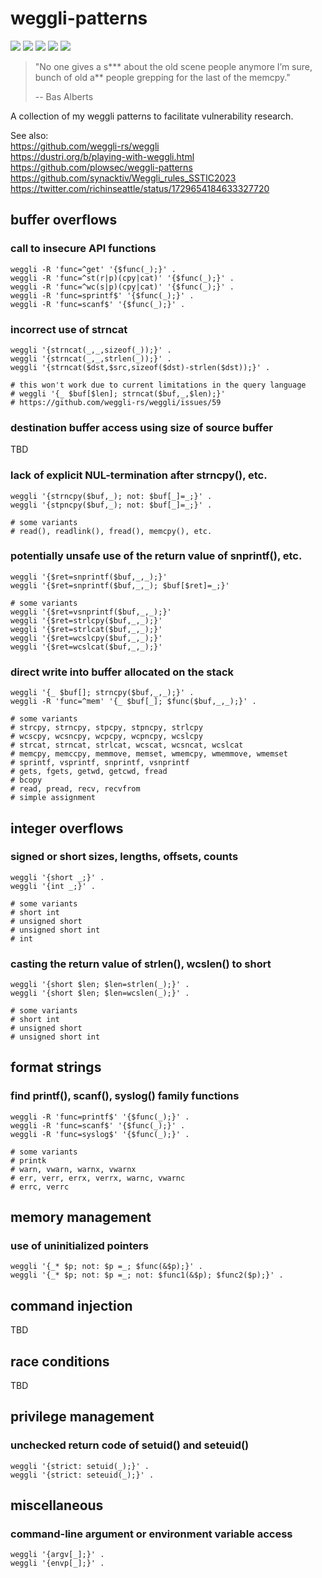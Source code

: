 # weggli-patterns
[![](https://img.shields.io/github/stars/0xdea/weggli-patterns.svg?color=yellow)](https://github.com/0xdea/weggli-patterns)
[![](https://img.shields.io/github/forks/0xdea/weggli-patterns.svg?color=green)](https://github.com/0xdea/weggli-patterns)
[![](https://img.shields.io/github/watchers/0xdea/weggli-patterns.svg?color=red)](https://github.com/0xdea/weggli-patterns)
[![](https://img.shields.io/badge/twitter-%400xdea-blue.svg)](https://twitter.com/0xdea)
[![](https://img.shields.io/badge/mastodon-%40raptor-purple.svg)](https://infosec.exchange/@raptor)

> "No one gives a s*** about the old scene people anymore I’m sure,  
> bunch of old a** people grepping for the last of the memcpy." 
> 
> -- Bas Alberts

A collection of my weggli patterns to facilitate vulnerability research.

See also:  
https://github.com/weggli-rs/weggli  
https://dustri.org/b/playing-with-weggli.html  
https://github.com/plowsec/weggli-patterns  
https://github.com/synacktiv/Weggli_rules_SSTIC2023  
https://twitter.com/richinseattle/status/1729654184633327720  

## buffer overflows

### call to insecure API functions
```
weggli -R 'func=^get' '{$func(_);}' .
weggli -R 'func=^st(r|p)(cpy|cat)' '{$func(_);}' .
weggli -R 'func=^wc(s|p)(cpy|cat)' '{$func(_);}' .
weggli -R 'func=sprintf$' '{$func(_);}' .
weggli -R 'func=scanf$' '{$func(_);}' .
```

### incorrect use of strncat
```
weggli '{strncat(_,_,sizeof(_));}' .
weggli '{strncat(_,_,strlen(_));}' .
weggli '{strncat($dst,$src,sizeof($dst)-strlen($dst));}' .

# this won't work due to current limitations in the query language
# weggli '{_ $buf[$len]; strncat($buf,_,$len);}'
# https://github.com/weggli-rs/weggli/issues/59
```

### destination buffer access using size of source buffer

TBD

### lack of explicit NUL-termination after strncpy(), etc.
```
weggli '{strncpy($buf,_); not: $buf[_]=_;}' .
weggli '{stpncpy($buf,_); not: $buf[_]=_;}' .

# some variants
# read(), readlink(), fread(), memcpy(), etc.
```

### potentially unsafe use of the return value of snprintf(), etc.
```
weggli '{$ret=snprintf($buf,_,_);}'
weggli '{$ret=snprintf($buf,_,_); $buf[$ret]=_;}'

# some variants
weggli '{$ret=vsnprintf($buf,_,_);}'
weggli '{$ret=strlcpy($buf,_,_);}'
weggli '{$ret=strlcat($buf,_,_);}'
weggli '{$ret=wcslcpy($buf,_,_);}'
weggli '{$ret=wcslcat($buf,_,_);}'
```

### direct write into buffer allocated on the stack
```
weggli '{_ $buf[]; strncpy($buf,_,_);}' .
weggli -R 'func=^mem' '{_ $buf[_]; $func($buf,_,_);}' .

# some variants
# strcpy, strncpy, stpcpy, stpncpy, strlcpy
# wcscpy, wcsncpy, wcpcpy, wcpncpy, wcslcpy
# strcat, strncat, strlcat, wcscat, wcsncat, wcslcat
# memcpy, memccpy, memmove, memset, wmemcpy, wmemmove, wmemset
# sprintf, vsprintf, snprintf, vsnprintf
# gets, fgets, getwd, getcwd, fread
# bcopy
# read, pread, recv, recvfrom
# simple assignment
```

## integer overflows

### signed or short sizes, lengths, offsets, counts
```
weggli '{short _;}' .
weggli '{int _;}' .

# some variants
# short int
# unsigned short
# unsigned short int
# int
```

### casting the return value of strlen(), wcslen() to short
```
weggli '{short $len; $len=strlen(_);}' .
weggli '{short $len; $len=wcslen(_);}' .

# some variants
# short int
# unsigned short
# unsigned short int
```

## format strings

### find printf(), scanf(), syslog() family functions
```
weggli -R 'func=printf$' '{$func(_);}' .
weggli -R 'func=scanf$' '{$func(_);}' .
weggli -R 'func=syslog$' '{$func(_);}' .

# some variants
# printk
# warn, vwarn, warnx, vwarnx
# err, verr, errx, verrx, warnc, vwarnc
# errc, verrc
```

## memory management

### use of uninitialized pointers
```
weggli '{_* $p; not: $p =_; $func(&$p);}' .
weggli '{_* $p; not: $p =_; not: $func1(&$p); $func2($p);}' .
```

## command injection

TBD

## race conditions

TBD

## privilege management

### unchecked return code of setuid() and seteuid()
```
weggli '{strict: setuid(_);}' .
weggli '{strict: seteuid(_);}' .
```

## miscellaneous

### command-line argument or environment variable access
```
weggli '{argv[_];}' .
weggli '{envp[_];}' .
```
